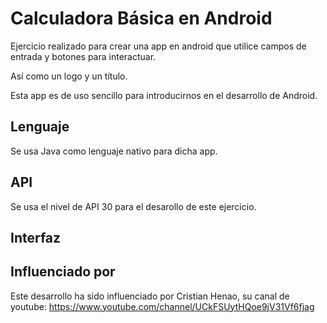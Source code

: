 # Calculadora Básica en Android

Ejercicio realizado para crear una app en android que utilice campos de entrada y botones para interactuar.

Así como un logo y un título.

Esta app es de uso sencillo para introducirnos en el desarrollo de Android.

## Lenguaje
Se usa Java como lenguaje nativo para dicha app.

## API
Se usa el nivel de API 30 para el desarollo de este ejercicio.

## Interfaz

## Influenciado por
Este desarrollo ha sido influenciado por Cristian Henao, su canal de youtube: https://www.youtube.com/channel/UCkFSUytHQoe9jV31Vf6fjag
